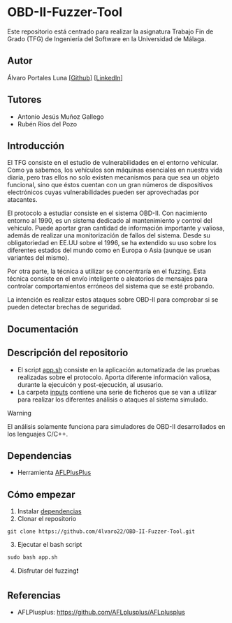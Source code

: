 # OBD-II-Fuzzer-Tool  
Este repositorio está centrado para realizar la asignatura Trabajo Fin de Grado (TFG) de Ingeniería del Software en la Universidad de Málaga. 

## Autor  
Álvaro Portales Luna [[Github]](https://github.com/4lvaro22) [[LinkedIn]](https://www.linkedin.com/in/alvaro-portales-luna/)

## Tutores  
- Antonio Jesús Muñoz Gallego
- Rubén Ríos del Pozo

## Introducción  
El TFG consiste en el estudio de vulnerabilidades en el entorno vehicular. Como ya sabemos, los vehículos son máquinas esenciales en nuestra vida diaria, pero tras ellos no solo existen mecanismos para que sea un objeto funcional, sino que éstos cuentan con un gran números de dispositivos electrónicos cuyas vulnerabilidades pueden ser aprovechadas por atacantes.  
  
El protocolo a estudiar consiste en el sistema OBD-II. Con nacimiento entorno al 1990, es un sistema dedicado al mantenimiento y control del vehiculo. Puede aportar gran cantidad de información importante y valiosa, además de realizar una monitorización de fallos del sistema. Desde su obligatoriedad en EE.UU sobre el 1996, se ha extendido su uso sobre los diferentes estados del mundo como en Europa o Asia (aunque se usan variantes del mismo).  

Por otra parte, la técnica a utilizar se concentraría en el fuzzing. Esta técnica consiste en el envío inteligente o aleatorios de mensajes para controlar comportamientos erróneos del sistema que se esté probando.

La intención es realizar estos ataques sobre OBD-II para comprobar si se pueden detectar brechas de seguridad.

## Documentación  

## Descripción del repositorio  
- El script [app.sh](/app.sh) consiste en la aplicación automatizada de las pruebas realizadas sobre el protocolo. Aporta diferente información valiosa, durante la ejecuicón y post-ejecución, al ususario.
- La carpeta [inputs](/inputs) contiene una serie de ficheros que se van a utilizar para realizar los diferentes análisis o ataques al sistema simulado.

> [!WARNING]
> El análisis solamente funciona para simuladores de OBD-II desarrollados en los lenguajes C/C++.

## Dependencias
- Herramienta [AFLPlusPlus](https://github.com/AFLplusplus/AFLplusplus/tree/stable)

## Cómo empezar  

1. Instalar [dependencias](https://github.com/4lvaro22/OBD-II-Fuzzer-Tool?tab=readme-ov-file#dependencias)
2. Clonar el repositorio
```
git clone https://github.com/4lvaro22/OBD-II-Fuzzer-Tool.git
```
3. Ejecutar el bash script
```
sudo bash app.sh
```
4. Disfrutar del fuzzing❗

## Referencias  
- AFLPlusplus: https://github.com/AFLplusplus/AFLplusplus

